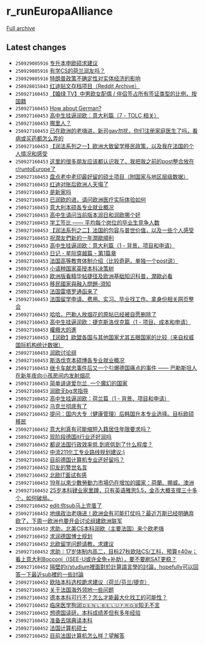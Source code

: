 # r_runEuropaAlliance

[Full archive](archive.md)

## Latest changes

- `250929085916` [专升本申欧硕求建议](../posts/r_runEuropaAlliance/250915021537_1nh9s1u.md)
- `250929085916` [有学CS的荷兰润友吗？](../posts/r_runEuropaAlliance/250929081314_1ntcdy7.md)
- `250929085916` [特朗普政策不确定性对实体经济的影响](../posts/r_runEuropaAlliance/250929051929_1nt9pp8.md)
- `250928015843` [红迪贴文存档项目（Reddit Archive）](../posts/r_runEuropaAlliance/250927164319_1nrzwoq.md)
- `250927160453` [【婚绿 TV】中男欧女配偶 / 伴侣签占所有签证类型的比例，按国籍](../posts/r_runEuropaAlliance/241220215419_1hiussp.md)
- `250927160453` [How about German? ](../posts/r_runEuropaAlliance/241212081410_1hcghat.md)
- `250927160453` [高中生挂逼润欧：意大利篇（7 - TOLC 相关）](../posts/r_runEuropaAlliance/250125160145_1i9q28w.md)
- `250927160453` [哪里人？](../posts/r_runEuropaAlliance/250125053756_1i9g71k.md)
- `250927160453` [已在欧洲的老嗨进，新司gay勿扰，你们注册家庭医生了吗，看病或买药都怎么弄的](../posts/r_runEuropaAlliance/250201080615_1if1oyw.md)
- `250927160453` [【润法系列之一】欧洲大致留学移民政策，以及我在法国的个人情况和感受](../posts/r_runEuropaAlliance/241214212447_1hecwmh.md)
- `250927160453` [这里的很多朋友应该都认识我了，我把我之前的post整合放在r/runtoEurope了](../posts/r_runEuropaAlliance/241214145710_1he4l6v.md)
- `250927160453` [盘点老中老印最好留的硕士项目（附国家与地区层级数据）](../posts/r_runEuropaAlliance/241211061800_1hbn8wz.md)
- `250927160453` [红迪对账后欧洲人天塌了](../posts/r_runEuropaAlliance/250118153514_1i4a15x.md)
- `250927160453` [是新家吗](../posts/r_runEuropaAlliance/241212072621_1hcfub9.md)
- `250927160453` [已润欧的进，请问欧洲医疗实际体验如何](../posts/r_runEuropaAlliance/250201140547_1if70aa.md)
- `250927160453` [意大利本硕各专业就业概况](../posts/r_runEuropaAlliance/241211061849_1hbn9ck.md)
- `250927160453` [高中生请问当前版本润日和润欧哪个好](../posts/r_runEuropaAlliance/250131141249_1iefo6q.md)
- `250927160453` [学工签比 —— 平均每个岗位的毕业生竞争人数](../posts/r_runEuropaAlliance/250113200942_1i0na1g.md)
- `250927160453` [【润法系列之二】法国的包容与普世价值，以及一些个人感受](../posts/r_runEuropaAlliance/241214212457_1hecwqs.md)
- `250927160453` [祝潤友們新的一年潤歐順利](../posts/r_runEuropaAlliance/241231234227_1hqqy2s.md)
- `250927160453` [高中生挂逼润欧：意大利篇（1 - 背景、项目和申请）](../posts/r_runEuropaAlliance/241211061843_1hbn9at.md)
- `250927160453` [日记 - 星际穿越篇 - 第1篇章](../posts/r_runEuropaAlliance/241211062119_1hbnaom.md)
- `250927160453` [法国高等教育体制介绍（比较奇葩，单独一个post说）](../posts/r_runEuropaAlliance/241211061745_1hbn8sc.md)
- `250927160453` [小语种国家英授本科决策树](../posts/r_runEuropaAlliance/250209033636_1il5pzk.md)
- `250927160453` [欧洲版看精华帖捷径及欧洲基础知识科普，潤歐必看](../posts/r_runEuropaAlliance/241217184303_1hghkle.md)
- `250927160453` [移民國家與融入問題-須知](../posts/r_runEuropaAlliance/241215064632_1hemz5m.md)
- `250927160453` [法国雷塔罗通函来了](../posts/r_runEuropaAlliance/250128134432_1ic1uwr.md)
- `250927160453` [法国留学申请、费用、实习、毕业找工作、拿身份相关网页整合](../posts/r_runEuropaAlliance/241211061916_1hbn9lk.md)
- `250927160453` [哈哈，巴勒人放烟花的原帖已经被自愿删除了](../posts/r_runEuropaAlliance/250106153610_1hv1qxo.md)
- `250927160453` [高中生挂逼润欧：捷克斯洛伐克篇（1 - 项目、成本和申请）](../posts/r_runEuropaAlliance/250131004203_1ie2e9j.md)
- `250927160453` [權癮大的進](../posts/r_runEuropaAlliance/241214212036_1hecti0.md)
- `250927160453` [【润欧】欧盟各国与其他国家尤其五眼国家的比较（来自权威国际机构统计数据）](../posts/r_runEuropaAlliance/241214212620_1hecxu5.md)
- `250927160453` [润欧讨论组](../posts/r_runEuropaAlliance/250125132042_1i9msus.md)
- `250927160453` [斯洛伐克本硕博各专业就业概况](../posts/r_runEuropaAlliance/250206142222_1ij3n97.md)
- `250927160453` [继卡车献忠事件后又一个引爆德国痛点的事件 —— 巴勒斯坦人在新年夜向小孩房间内发射烟花](../posts/r_runEuropaAlliance/250106033325_1hupqy7.md)
- `250927160453` [简单讲讲爱尔兰, 一个魔幻的国家](../posts/r_runEuropaAlliance/250202192513_1ig5936.md)
- `250927160453` [润欧无bg求指导](../posts/r_runEuropaAlliance/250125080217_1i9i98f.md)
- `250927160452` [高中生挂逼润欧：荷兰篇（1 - 背景、项目和申请）](../posts/r_runEuropaAlliance/250802211030_1mg1e72.md)
- `250927160452` [乌克兰彻底有了](../posts/r_runEuropaAlliance/250304165410_1j3fd4o.md)
- `250927160452` [提问：国内大专（健康管理）后韩国升本专业选择。目标欧硕移民](../posts/r_runEuropaAlliance/250831122205_1n4tait.md)
- `250927160452` [意大利真有可能缩短入籍居住年限要求吗？](../posts/r_runEuropaAlliance/250227080459_1izataf.md)
- `250927160452` [现阶段德国it行业还好润吗](../posts/r_runEuropaAlliance/250705012949_1lryia5.md)
- `250927160452` [都说法国行政效率低,到底低到了什么程度？](../posts/r_runEuropaAlliance/250827033301_1n16k3i.md)
- `250927160452` [中流211化工专业路线规划建议:)](../posts/r_runEuropaAlliance/250727130519_1malss5.md)
- `250927160452` [目前德国计算机专业还好留吗？](../posts/r_runEuropaAlliance/250801130751_1mew0x1.md)
- `250927160452` [印友的警世名言](../posts/r_runEuropaAlliance/250408134516_1judx7c.md)
- `250927160452` [北欧IT面试有感](../posts/r_runEuropaAlliance/250305111932_1j40tkm.md)
- `250927160452` [19年以來少數勞動力市場仍在增加的國家：荷蘭、挪威、澳洲](../posts/r_runEuropaAlliance/250829025908_1n2w789.md)
- `250927160452` [25岁本科肄业家里蹲，只有英语雅思5.5，金币大概支撑三十多个，如何破局。](../posts/r_runEuropaAlliance/250914051505_1ngin8f.md)
- `250927160452` [edit:你sub马上完蛋了](../posts/r_runEuropaAlliance/250721014419_1m569cs.md)
- `250927160452` [地缘政治老嗨进！欧洲会有可能打仗吗？最近万斯已经明确弃欧了，下周一欧洲也要开会讨论组建欧洲联军](../posts/r_runEuropaAlliance/250216100323_1iqp4dx.md)
- `250927160452` [求助，北美CS本科润欧（主要法国）来个欧老嗨](../posts/r_runEuropaAlliance/250920002947_1nlk4y7.md)
- `250927160452` [求润德国博士规划](../posts/r_runEuropaAlliance/250729013651_1mbynzz.md)
- `250927160452` [北欧留学问题请教，求建议](../posts/r_runEuropaAlliance/250505003908_1keyxwa.md)
- `250927160452` [求助｜17岁体制内高二，目标27秋欧陆CS/工科，预算≤40w；看上意大利Bocconi（ISEE-U或许全免+补助），要不要刷SAT更稳？](../posts/r_runEuropaAlliance/250917130925_1njcpyj.md)
- `250927160452` [隔壁的r/studium裡面對於計算語言學的討論，hopefully可以回答一下最近sub裡的一些討論](../posts/r_runEuropaAlliance/250727081122_1magwg9.md)
- `250927160452` [欧陆本科选校跪求建议（荷兰/芬兰/捷克）](../posts/r_runEuropaAlliance/250527142248_1kwojaw.md)
- `250927160452` [关于法国海外领地一些问题](../posts/r_runEuropaAlliance/250317065629_1jd6omx.md)
- `250927160452` [德本本科可行不？怎么才能最大化找工的可能性？](../posts/r_runEuropaAlliance/250722055138_1m665f8.md)
- `250927160452` [临床医学狗润🇩🇪🇳🇱🇧🇪🇱🇺🇫🇷🇬🇧知无不言](../posts/r_runEuropaAlliance/250721225751_1m5xswh.md)
- `250927160452` [想德国读研，本科成绩差但有多年经验](../posts/r_runEuropaAlliance/250620145018_1lg5wu2.md)
- `250927160452` [准备去瑞典读本科](../posts/r_runEuropaAlliance/250517160649_1kowj69.md)
- `250927160452` [法国计算机硕士](../posts/r_runEuropaAlliance/250728050539_1mb7hhz.md)
- `250927160452` [目前法国计算机怎么样？望解答](../posts/r_runEuropaAlliance/250804063438_1mh650p.md)
